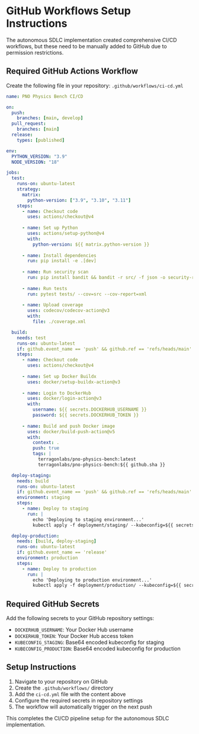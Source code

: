 # GitHub Workflows Setup Instructions

The autonomous SDLC implementation created comprehensive CI/CD workflows, but these need to be manually added to GitHub due to permission restrictions.

## Required GitHub Actions Workflow

Create the following file in your repository: `.github/workflows/ci-cd.yml`

```yaml
name: PNO Physics Bench CI/CD

on:
  push:
    branches: [main, develop]
  pull_request:
    branches: [main]
  release:
    types: [published]

env:
  PYTHON_VERSION: "3.9"
  NODE_VERSION: "18"

jobs:
  test:
    runs-on: ubuntu-latest
    strategy:
      matrix:
        python-version: ["3.9", "3.10", "3.11"]
    steps:
      - name: Checkout code
        uses: actions/checkout@v4
      
      - name: Set up Python
        uses: actions/setup-python@v4
        with:
          python-version: ${{ matrix.python-version }}
      
      - name: Install dependencies
        run: pip install -e .[dev]
      
      - name: Run security scan
        run: pip install bandit && bandit -r src/ -f json -o security-report.json || true
      
      - name: Run tests
        run: pytest tests/ --cov=src --cov-report=xml
      
      - name: Upload coverage
        uses: codecov/codecov-action@v3
        with:
          file: ./coverage.xml

  build:
    needs: test
    runs-on: ubuntu-latest
    if: github.event_name == 'push' && github.ref == 'refs/heads/main'
    steps:
      - name: Checkout code
        uses: actions/checkout@v4
      
      - name: Set up Docker Buildx
        uses: docker/setup-buildx-action@v3
      
      - name: Login to DockerHub
        uses: docker/login-action@v3
        with:
          username: ${{ secrets.DOCKERHUB_USERNAME }}
          password: ${{ secrets.DOCKERHUB_TOKEN }}
      
      - name: Build and push Docker image
        uses: docker/build-push-action@v5
        with:
          context: .
          push: true
          tags: |
            terragonlabs/pno-physics-bench:latest
            terragonlabs/pno-physics-bench:${{ github.sha }}

  deploy-staging:
    needs: build
    runs-on: ubuntu-latest
    if: github.event_name == 'push' && github.ref == 'refs/heads/main'
    environment: staging
    steps:
      - name: Deploy to staging
        run: |
          echo 'Deploying to staging environment...'
          kubectl apply -f deployment/staging/ --kubeconfig=${{ secrets.KUBECONFIG_STAGING }}

  deploy-production:
    needs: [build, deploy-staging]
    runs-on: ubuntu-latest
    if: github.event_name == 'release'
    environment: production
    steps:
      - name: Deploy to production
        run: |
          echo 'Deploying to production environment...'
          kubectl apply -f deployment/production/ --kubeconfig=${{ secrets.KUBECONFIG_PRODUCTION }}
```

## Required GitHub Secrets

Add the following secrets to your GitHub repository settings:

- `DOCKERHUB_USERNAME`: Your Docker Hub username
- `DOCKERHUB_TOKEN`: Your Docker Hub access token
- `KUBECONFIG_STAGING`: Base64 encoded kubeconfig for staging
- `KUBECONFIG_PRODUCTION`: Base64 encoded kubeconfig for production

## Setup Instructions

1. Navigate to your repository on GitHub
2. Create the `.github/workflows/` directory
3. Add the `ci-cd.yml` file with the content above
4. Configure the required secrets in repository settings
5. The workflow will automatically trigger on the next push

This completes the CI/CD pipeline setup for the autonomous SDLC implementation.